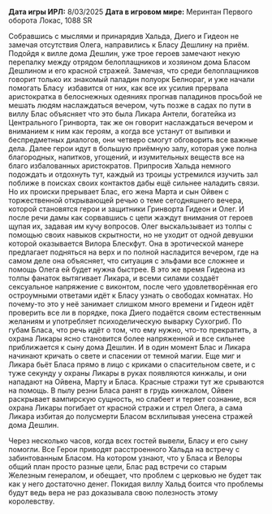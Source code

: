**Дата игры  ИРЛ:** 8/03/2025
**Дата в игровом мире:** Меринтан Первого оборота Локас, 1088 SR

Собравшись с мыслями и принарядив Хальда, Диего и Гидеон не замечая отсутствия Олега, направились к Бласу Дешлину на приём. Подойдя к вилле дома Дешлин, уже трое героев замечают некую перепалку между отрядом белоплащников и хозяином дома Бласом Дешлином и его красной стражей. Замечая, что среди белоплащников говорит только их знакомый паладин полуорк Белнораг, и уже начали помогать Бласу  избавится от них, как все их усилия прервала аристократка в белоснежных одеяниях прогнав паладинов просьбой не мешать людям наслаждаться вечером, чуть позже в садах по пути в виллу Блас объясняет что это была Ликара Антели, богатейка из Центрального Гринворта, так же он говорит наслаждаться вечером и вниманием к ним как героям, а когда все устанут от выпивки и беспредметных диалогов, они четверо смогут обговорить все важные дела. Далее герои идут в большую приёмную залу, которая уже полна благородных, напитков, угощений, и изумительных веществ все на благо избалованных аристократов. Припросив Хальда немного подождать и отдохнуть тут, каждый из троицы устремился изучить зал поближе в поисках своих контактов дабы ещё сильнее наладить связи. Но их происки прерывает Блас, его жена Марта и сын Ойвен с торжественной открывающей речью о теме сегодняшнего вечера, которой становятся герои и защитники Гринворта Гидеон и Олег. И после речи дамы как сорвавшись с цепи жаждут внимания от героев щупая их, задавая им кучу вопросов. Олег выскальзывает из толпы с помощью своих навыков скрытности, но не уходит от одной девушки которой оказывается Вилора Блескфут. Она в эротической манере предлагает подняться на верх и по полной насладится вечером, где на самом деле она объясняет, что ситуация с эльфами все сложнее и помощь Олега ей будет нужна быстрее. В это же время Гидеона из толпы фанаток вытягивает Ликара, и всеми силами создаёт сексуальное напряжение с виконтом, после чего удовлетворённая его остроумными ответами идёт к Бласу узнать о свободах комнатах. Но почему-то это у неё занимает слишком много времени и Гидеон идёт проверить все ли в порядке, пока Диего подаётся своим естественным желаниям и употребляет психоделическую выварку Сухогриб. По губам Бласа, что речь идёт о том, что ему нужно, что-то прекратить, а охрана Ликары ясно становится более напряженной и все сильнее приближается к сыну дома Дешлин. И в один момент Блас и Ликара начинают кричать о свете и спасении от темной магии. Еще миг и Ликара бьёт Бласа прямо в лицо с криками о спасительном свете, и с туже секунду у охраны Ликары в руках появляются кинжалы, и они нападают на Ойвена, Марту и Бласа. Красные стражи тут же срываются на помощь. В пылу резни Бласа ранят в грудь кинжалом, Ойвен раскрывает вампирскую сущность, но слабеет и теряет сознание, вся охрана Ликары погибает от красной стражи и стрел Олега, а сама Ликара избитая до полусмерти Бласом всхлипывая унесена стражей дома Дешлин.

Через несколько часов, когда всех гостей вывели, Бласу и его сыну помогли. Все Герои приводят расстроенного Хальда на встречу с забинтованным Бласом. На котором узнают, что у Бласа и Велоры общий план просто разные цели, Блас рад встречи со старым Железным генералом, и обещает, что проблем с церковью не будет так как у него достаточно денег. Покидая виллу Хальд боится что проблемы будут ведь вера не раз доказывала свою полезность этому королевству.
